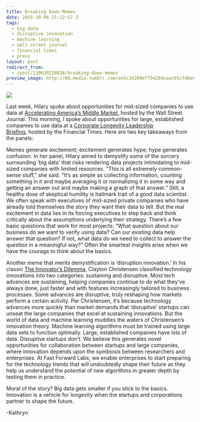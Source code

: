 ```yaml
---
title: Breaking Down Memes
date: 2015-10-06 21:12:57 Z
tags:
  - big data
  - disruptive innovation
  - machine learning
  - wall street journal
  - financial times
  - press
layout: post
redirect_from:
  - /post/130639238038/breaking-down-memes
preview_image: http://68.media.tumblr.com/ee5c34209ef754284caac01cfd8e0374/tumblr_inline_nvtfasBYBg1ta78fg_540.png
---
```


![](http://68.media.tumblr.com/ee5c34209ef754284caac01cfd8e0374/tumblr_inline_nvtfasBYBg1ta78fg_540.png)

<p>Last week, Hilary spoke about opportunities for mid-sized companies to use data at <a href="http://www.wsj.com/articles/michele-chambers-hilary-mason-jerry-wolfe-on-big-data-1444096892">Accelerating America’s Middle Market</a>, hosted by the Wall Street Journal. This morning, I spoke about opportunities for large, established companies to use data at a <a href="https://live.ft.com/Events/2015/Corporate-Longevity-Leadership-Briefing-New-York">Corporate Longevity Leadership Briefing</a>, hosted by the Financial Times. Here are two key takeaways from the panels: </p><p>Memes generate excitement; excitement generates hype; hype generates confusion. In her panel, Hilary aimed to demystify some of the sorcery surrounding ‘big data’ that risks rendering data projects intimidating to mid-sized companies with limited resources. “This is all extremely common-sense stuff,” she said. “It’s as simple as collecting information, counting something in it and maybe averaging it or normalizing it in some way and getting an answer out and maybe making a graph of that answer.” Still, a healthy dose of skeptical humility is hallmark trait of a good data scientist. We often speak with executives of mid-sized private companies who have already told themselves the story they want their data to tell. But the real excitement in data lies in its forcing executives to step back and think critically about the assumptions underlying their strategy. There’s a few basic questions that work for most projects: “What question about our business do we want to verify using data? Can our existing data help answer that question? If not, what data do we need to collect to answer the question in a meaningful way?” Often the smartest insights arise when we have the courage to think about the basics. </p><p>Another meme that merits demystification is ‘disruption innovation.’ In his classic <a href="https://en.wikipedia.org/wiki/The_Innovator%27s_Dilemma">The Innovator’s Dilemma</a>, Clayton Christensen classified technology innovations into two categories: sustaining and disruptive. Most tech advances are sustaining, helping companies continue to do what they’ve always done, just faster and with features increasingly tailored to business processes. Some advances are disruptive, truly reshaping how markets perform a certain activity. Per Christensen, it’s because technology advances more quickly than market demands that ‘disruptive’ startups can unseat the large companies that excel at sustaining innovations. But the world of data and machine learning muddies the waters of Christensen’s innovation theory. Machine learning algorithms must be trained using large data sets to function optimally. Large, established companies have lots of data. Disruptive startups don’t. We believe this generates novel opportunities for collaboration between startups and large companies, where innovation depends upon the symbiosis between researchers and enterprises. At Fast Forward Labs, we enable enterprises to start preparing for the technology trends that will undoubtedly shape their future as they help us understand the potential of new algorithms in greater depth by testing them in practice. </p><p>Moral of the story? Big data gets smaller if you stick to the basics. Innovation is a vehicle for longevity when the startups and corporations partner to shape the future. </p><p>-Kathryn</p>
